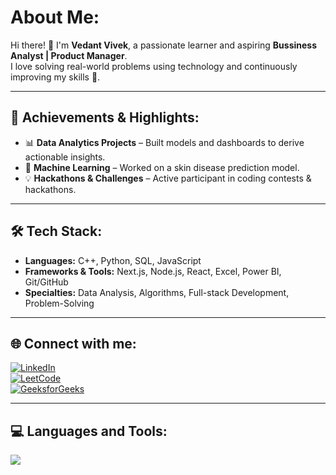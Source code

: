 # About Me:
Hi there! 👋 I'm **Vedant Vivek**, a passionate learner and aspiring **Bussiness Analyst | Product Manager**.  
I love solving real-world problems using technology and continuously improving my skills 🚀.  

---

## 🚀 Achievements & Highlights:
- 📊 **Data Analytics Projects** – Built models and dashboards to derive actionable insights.  
- 🤖 **Machine Learning** – Worked on a skin disease prediction model.  
- 💡 **Hackathons & Challenges** – Active participant in coding contests & hackathons.  

---

## 🛠️ Tech Stack:
- **Languages:** C++, Python, SQL, JavaScript  
- **Frameworks & Tools:** Next.js, Node.js, React, Excel, Power BI, Git/GitHub  
- **Specialties:** Data Analysis, Algorithms, Full-stack Development, Problem-Solving  

---
## 🌐 Connect with me:
[![LinkedIn](https://img.shields.io/badge/LinkedIn-%230077B5.svg?logo=linkedin&logoColor=white)]([YOUR_LINKEDIN](https://www.linkedin.com/in/vedant-vivek-2063aa279/))  
[![LeetCode](https://img.shields.io/badge/LeetCode-%23FFA116.svg?logo=leetcode&logoColor=white)]([YOUR_LEETCODE](https://leetcode.com/u/comeback28/))   
[![GeeksforGeeks](https://img.shields.io/badge/GeeksforGeeks-%2300C853.svg?logo=geeksforgeeks&logoColor=white)]([YOUR_GFG](https://www.geeksforgeeks.org/user/vedantvixfkm/))  

---

## 💻 Languages and Tools:
<p align="left">
  <img src="https://skillicons.dev/icons?i=cpp,nextjs,nodejs,react,express,git,html,js,ts,tailwind,bootstrap" />
</p>
